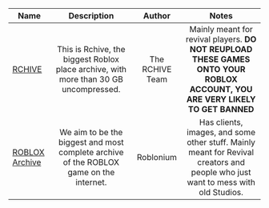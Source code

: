 | Name | Description | Author | Notes |
| --- | :---: | :---: | :---: |
| [RCHIVE](https://archive.org/details/rchive_) | This is Rchive, the biggest Roblox place archive, with more than 30 GB uncompressed. | The RCHIVE Team | Mainly meant for revival players. **DO NOT REUPLOAD THESE GAMES ONTO YOUR ROBLOX ACCOUNT, YOU ARE VERY LIKELY TO GET BANNED** |
| [ROBLOX Archive](https://archive.roblonium.com/) | We aim to be the biggest and most complete archive of the ROBLOX game on the internet. | Roblonium | Has clients, images, and some other stuff. Mainly meant for Revival creators and people who just want to mess with old Studios. |